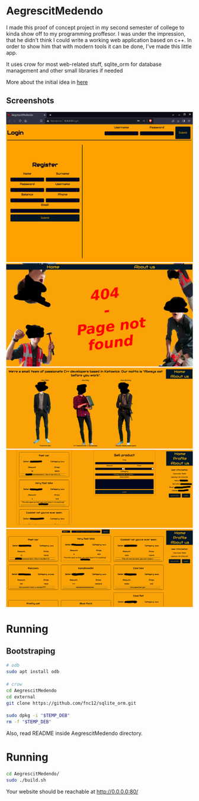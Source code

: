 # AegrescitMedendo

I made this proof of concept project in my second semester of college to kinda show off to my programming proffesor. I was under the impression, that he didn't think I could write a working web application based on c++. In order to show him that with modern tools it can be done, I've made this little app.

It uses crow for most web-related stuff, sqlite_orm for database management and other small libraries if needed

More about the initial idea in [here](./docs/InitialIdea.pdf)

## Screenshots

![about_us](docs/login.png)
![404](docs/404.png)
![screenshot](docs/about_us.png)
![screenshot](docs/profile.png)
![shop](docs/shop.png)

# Running

## Bootstraping

```sh
# odb
sudo apt install odb

# crow
cd AegrescitMedendo
cd external 
git clone https://github.com/fnc12/sqlite_orm.git

sudo dpkg -i "$TEMP_DEB"
rm -f "$TEMP_DEB"
```

Also, read README inside AegrescitMedendo directory.

# Running

```sh
cd AegrescitMedendo/
sudo ./build.sh
```

Your website should be reachable at http://0.0.0.0:80/
